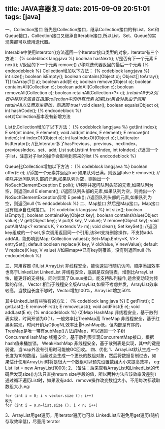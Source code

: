 title: JAVA容器复习
date: 2015-09-09 20:51:01
tags: [java]
---
一、Collection接口
首先是Collection接口，继承Collection接口的有List、Set和Queue接口，Collection接口又继承自Iterable接口,所以List、Set、Queue的实现类都可以使用迭代器。

Interable中使用interator()方法返回一个Iterator接口类型的对象，Iterator<E>有三个方法：
{% codeblock lang:java %}
	boolean hasNext(); //是否有下一个元素
	E next();	//返回的下一个元素
	remove()  //移除迭代器返回的最后一个元素
{% endcodeblock %}
Collection增加以下方法：
{% codeblock lang:java %}	
	int size();
	boolean isEmpty();
	boolean contains(Object o);
	Object[] toArray();
	<T> T[] toArray(T[] a); 
	boolean add(E e);
	boolean remove(Object o);
	boolean containsAll(Collection<?> c);
	boolean addAll(Collection<? extends E> c);
	boolean removeAll(Collection<?> c);
	boolean retainAll(Collection<?> c);
	/*retainAll于从列表中移除未包含在指定collection中的所有元素
	如果List集合对象由于调用retainAll方法而发生更改，则返回 true*/
	void clear();
	boolean equals(Object o);
	int hashCode();
{% endcodeblock %}	
set对Collection基本没有新增方法

List比Collection增加了以下方法：
{% codeblock lang:java %}
get(int index);
E set(int index, E element);
void add(int index, E element);
E remove(int index);
int indexOf(Object o);
int lastIndexOf(Object o);
ListIterator<E> listIterator();	  //比Interator多了hasPrevious、previous、nextIndex、previousIndex、set、add;
List<E> subList(int fromIndex, int toIndex);	//返回一个子list，注意对子list的操作会影响到原来的list
{% endcodeblock %}

Queue比Collection增加以下方法：
{% codeblock lang:java %}
boolean offer(E e);		//添加一个元素并返回true       如果队列已满，则返回false
E remove();	// 移除并返问队列头部的元素,如果队列为空，则抛出一个NoSuchElementException
E poll();	//移除并返问队列头部的元素,如果队列为空，则返回null
E element();	//返回队列头部的元素,如果队列为空，则抛出一个NoSuchElementException异常
E peek();		//返回队列头部的元素,如果队列为空，则返回null
{% endcodeblock %}
二、Map接口
然后是Map接口，Map接口没有继承自任何接口。
{% codeblock lang:java %}
int size();
boolean isEmpty();
boolean containsKey(Object key);
boolean containsValue(Object value);
V get(Object key);
V put(K key, V value);
V remove(Object key);
void putAll(Map<? extends K, ? extends V> m);
void clear();
Set<K> keySet();	//返回key组成的一个set,多次调用返回同一个引用,该Set支持删除操作，不支持add、addAll，能影响到Map;
Collection<V> values();
Set<Map.Entry<K, V>> entrySet();
default boolean replace(K key, V oldValue, V newValue);
default V replace(K key, V value)	//如果map中已有key则覆盖，没有则返回null
{% endcodeblock %}

三、常用容器
(1)List
	ArrayList	非线程安全，能快速进行随机访问，顺序添加效率也高于LinkedList
	LinkedList	非线程安全，底层是双向链表，增删比ArrayList快，能更好的支持栈，同时实现了Queue接口，能支持队列操作,适合变动较为频繁的存储。
	Vector	相当于线程安全版ArrayList,如果不考虑并发，ArrayList效率较高，当数组长度不够时，Vector增加100%，ArrayList增加50%

其中LinkedList有些独有的方法：
{% codeblock lang:java %}
E getFirst();
E getLast();
E removeFirst();
E removeLast();
void addFirst(E e);
void addLast(E e);
{% endcodeblock %}
(2)Map
	HashMap 非线程安全，基于散列表实现，时间开销为O(1)，一般效率比TreeMap高
	TreeMap 非线程安全，基于红黑树实现，时间开销为O(logN),效率比HashMap低，但内部是有序的，TreeMap是唯一带有subMap()方法的Map，可以返回一个子树
	ConcurrentHashMap 线程安全，基于散列表实现ConcurrentMap接口，根据hash值来桶加锁。
	WeakHashMap 非线程安全，基于散列表是实现，其中的键是弱键，当map外没有引用时可能被GC回收。
四、优化
1、ArrayList默认生成一个长度为10的数组，当超过会生成一个更长的数组对象，然后将数据复制过去，如果估计使用ArrayList时将是很大一个数组可以预先设置数组大小来提高效率， eg: List list = new ArrayList(1000);
2、（备注：后来查看ArrayList和LinkedList的代码后发现size()方法只直接return size字段的值，所以两种方法应该效率没差别）
	通过循环遍历List时，如果没有add、remove操作改变数组大小，不用每次都读取数组大小,eg:
	
	for (int i = 0; i < vector.size (); i++) 
	改为 
	for (int i = 0,n=list.size (); i < n; i++) 
3、ArrayList用get遍历，用iterator遍历也可以
	   LinkedList应避免用get遍历(随机存取效率低)，尽量用iterator